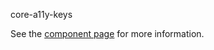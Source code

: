 core-a11y-keys


See the [component page](http://polymer-project.org/docs/elements/core-elements.html#core-a11y-keys) for more information.
